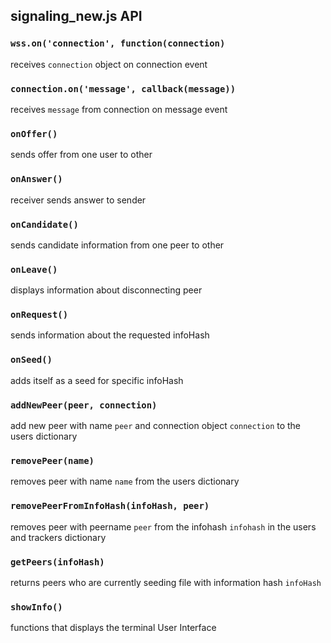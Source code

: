 ## signaling_new.js API

### `wss.on('connection', function(connection)`

receives `connection` object on connection event

### `connection.on('message', callback(message))`

receives `message` from connection on message event

### `onOffer()`

sends offer from one user to other

### `onAnswer()`

receiver sends answer to sender

### `onCandidate()`

sends candidate information from one peer to other

### `onLeave()`

displays information about disconnecting peer

### `onRequest()`

sends information about the requested infoHash

### `onSeed()`

adds itself as a seed for specific infoHash

### `addNewPeer(peer, connection)`

add new peer with name `peer` and connection object `connection` to the users dictionary

### `removePeer(name)`

removes peer with name `name` from the users dictionary

###  `removePeerFromInfoHash(infoHash, peer)`

removes peer with peername `peer` from the infohash `infohash` in the users and trackers dictionary

### `getPeers(infoHash)`

returns peers who are currently seeding file with information hash `infoHash`

### `showInfo()`

functions that displays the terminal User Interface


